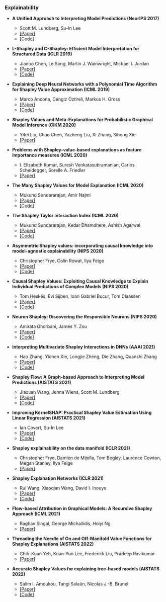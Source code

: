 ### Explainability

- **A Unified Approach to Interpreting Model Predictions (NeurIPS 2017)**
  - Scott M. Lundberg, Su-In Lee
  - [[Paper]](https://proceedings.neurips.cc/paper/2017/hash/8a20a8621978632d76c43dfd28b67767-Abstract.html)
  - [[Code]](https://github.com/slundberg/shap)

- **L-Shapley and C-Shapley: Efficient Model Interpretation for Structured Data (ICLR 2019)**
  - Jianbo Chen, Le Song, Martin J. Wainwright, Michael I. Jordan
  - [[Paper]](https://arxiv.org/pdf/1808.02610.pdf)
  - [[Code]](https://github.com/Jianbo-Lab/LCShapley)

- **Explaining Deep Neural Networks with a Polynomial Time Algorithm for Shapley Value Approximation (ICML 2019)**
  - Marco Ancona, Cengiz Öztireli, Markus H. Gross
  - [[Paper]](http://proceedings.mlr.press/v97/ancona19a.html)
  - [[Code]](https://github.com/marcoancona/DASP)

- **Shapley Values and Meta-Explanations for Probabilistic Graphical Model Inference (CIKM 2020)**
  - Yifei Liu, Chao Chen, Yazheng Liu, Xi Zhang, Sihong Xie
  - [[Paper]](https://dl.acm.org/doi/10.1145/3340531.3411881)

- **Problems with Shapley-value-based explanations as feature importance measures (ICML 2020)**
  - I. Elizabeth Kumar, Suresh Venkatasubramanian, Carlos Scheidegger, Sorelle A. Friedler
  - [[Paper]](https://arxiv.org/abs/2002.11097)

- **The Many Shapley Values for Model Explanation (ICML 2020)**
  - Mukund Sundararajan, Amir Najmi
  - [[Paper]]( )
  - [[Code]]( )

- **The Shapley Taylor Interaction Index (ICML 2020)**
  - Mukund Sundararajan, Kedar Dhamdhere, Ashish Agarwal
  - [[Paper]]( )
  - [[Code]]( )

- **Asymmetric Shapley values: incorporating causal knowledge into model-agnostic explainability (NIPS 2020)**
  - Christopher Frye, Colin Rowat, Ilya Feige
  - [[Paper]]( )
  - [[Code]]( )

- **Causal Shapley Values: Exploiting Causal Knowledge to Explain Individual Predictions of Complex Models (NIPS 2020)**
  - Tom Heskes, Evi Sijben, Ioan Gabriel Bucur, Tom Claassen
  - [[Paper]]( )
  - [[Code]]( )

- **Neuron Shapley: Discovering the Responsible Neurons (NIPS 2020)**
  - Amirata Ghorbani, James Y. Zou
  - [[Paper]](https://arxiv.org/abs/2002.09815)
  - [[Code]](https://github.com/amiratag/neuronshapley)

- **Interpreting Multivariate Shapley Interactions in DNNs (AAAI 2021)**
  - Hao Zhang, Yichen Xie, Longjie Zheng, Die Zhang, Quanshi Zhang
  - [[Paper]](https://arxiv.org/abs/2010.05045)
  - [[Code]](https://arxiv.org/pdf/2010.05045.pdf)

- **Shapley Flow: A Graph-based Approach to Interpreting Model Predictions (AISTATS 2021)**
  - Jiaxuan Wang, Jenna Wiens, Scott M. Lundberg
  - [[Paper]](https://arxiv.org/abs/2010.14592)
  - [[Code]](https://github.com/nathanwang000/Shapley-Flow)

- **Improving KernelSHAP: Practical Shapley Value Estimation Using Linear Regression (AISTATS 2021)**
  - Ian Covert, Su-In Lee
  - [[Paper]](https://arxiv.org/abs/2012.01536)
  - [[Code]](https://github.com/iancovert/shapley-regression)

- **Shapley explainability on the data manifold (ICLR 2021)**
  - Christopher Frye, Damien de Mijolla, Tom Begley, Laurence Cowton, Megan Stanley, Ilya Feige
  - [[Paper]](https://arxiv.org/abs/2006.01272)

- **Shapley Explanation Networks (ICLR 2021)**
  - Rui Wang, Xiaoqian Wang, David I. Inouye
  - [[Paper]](https://openreview.net/pdf?id=vsU0efpivw)
  - [[Code]](https://github.com/inouye-lab/ShapleyExplanationNetworks)

- **Flow-based Attribution in Graphical Models: A Recursive Shapley Approach (ICML 2021)**
  - Raghav Singal, George Michailidis, Hoiyi Ng
  - [[Paper]](https://proceedings.mlr.press/v139/singal21a.html)

- **Threading the Needle of On and Off-Manifold Value Functions for Shapley Explanations (AISTATS 2022)**
  - Chih-Kuan Yeh, Kuan-Yun Lee, Frederick Liu, Pradeep Ravikumar
  - [[Paper]](https://arxiv.org/abs/2202.11919)

- **Accurate Shapley Values for explaining tree-based models (AISTATS 2022)**
  - Salim I. Amoukou, Tangi Salaün, Nicolas J.-B. Brunel
  - [[Paper]](https://arxiv.org/abs/2106.03820)
  - [[Code]](https://github.com/salimamoukou/acv00)
